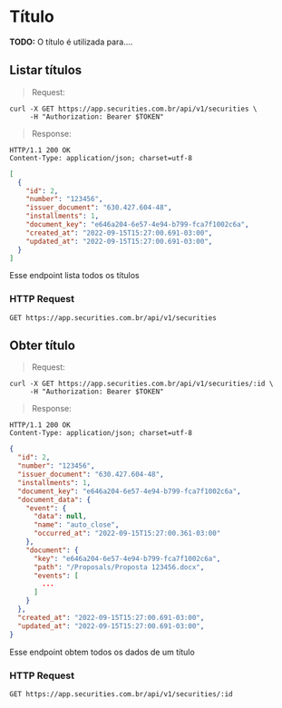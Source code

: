 # Título

**TODO:** O título é utilizada para....

## Listar títulos

> Request:

```shell
curl -X GET https://app.securities.com.br/api/v1/securities \
     -H "Authorization: Bearer $TOKEN"
```

> Response:

```shell
HTTP/1.1 200 OK
Content-Type: application/json; charset=utf-8
```

```json
[
  {
    "id": 2,
    "number": "123456",
    "issuer_document": "630.427.604-48",
    "installments": 1,
    "document_key": "e646a204-6e57-4e94-b799-fca7f1002c6a",
    "created_at": "2022-09-15T15:27:00.691-03:00",
    "updated_at": "2022-09-15T15:27:00.691-03:00",
  }
]
```

Esse endpoint lista todos os títulos

### HTTP Request

`GET https://app.securities.com.br/api/v1/securities`

## Obter título

> Request:

```shell
curl -X GET https://app.securities.com.br/api/v1/securities/:id \
     -H "Authorization: Bearer $TOKEN"
```

> Response:

```shell
HTTP/1.1 200 OK
Content-Type: application/json; charset=utf-8
```

```json
{
  "id": 2,
  "number": "123456",
  "issuer_document": "630.427.604-48",
  "installments": 1,
  "document_key": "e646a204-6e57-4e94-b799-fca7f1002c6a",
  "document_data": {
    "event": {
      "data": null,
      "name": "auto_close",
      "occurred_at": "2022-09-15T15:27:00.361-03:00"
    },
    "document": {
      "key": "e646a204-6e57-4e94-b799-fca7f1002c6a",
      "path": "/Proposals/Proposta 123456.docx",
      "events": [
        ...
      ]
    }
  },
  "created_at": "2022-09-15T15:27:00.691-03:00",
  "updated_at": "2022-09-15T15:27:00.691-03:00",
}
```

Esse endpoint obtem todos os dados de um título

### HTTP Request

`GET https://app.securities.com.br/api/v1/securities/:id`
